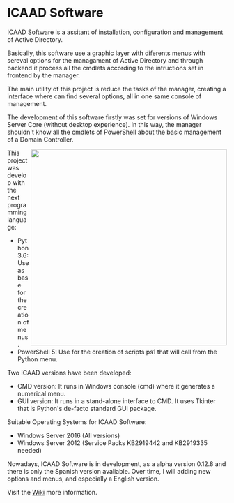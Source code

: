 # ICAAD Software
ICAAD Software is a assitant of installation, configuration and management of Active Directory.

Basically, this software use a graphic layer with diferents menus with sereval options for the managament of Active Directory and through backend it process all the cmdlets according to the intructions set in frontend by the manager.

The main utility of this project is reduce the tasks of the manager, creating a interface where can find several options, all in one same console of management.

The development of this software firstly was set for versions of Windows Server Core (without desktop experience). In this way, the manager shouldn't know all the cmdlets of PowerShell about the basic management of a Domain Controller. 

<img src="https://i.imgur.com/nsRCk6p.png" align="right" width="450"/>

This project was develop with the next programming language:

- Python 3.6: Use as base for the creation of menus.
- PowerShell 5: Use for the creation of scripts ps1 that will call from the Python menu.

Two ICAAD versions have been developed:

- CMD version: It runs in Windows console (cmd) where it generates a numerical menu.
- GUI version: It runs in a stand-alone interface to CMD. It uses Tkinter that is Python's de-facto standard GUI package.

Suitable Operating Systems for ICAAD Software:

- Windows Server 2016 (All versions)
- Windows Server 2012 (Service Packs KB2919442 and KB2919335 needed)
 
Nowadays, ICAAD Software is in development, as a alpha version 0.12.8 and there is only the Spanish version avaliable. Over time, I will adding new options and menus, and especially a English version.

Visit the [Wiki](https://github.com/alb3rtov/ICAAD-Software/wiki) more information.


